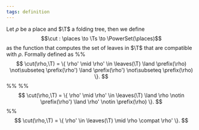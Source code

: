 ```yaml
---
tags: definition
---
```

Let $\rho$ be a place and $\T$ a folding tree, then we define
$$\cut : \places \to \Ts \to \PowerSet(\places)$$
as the function that computes the set of leaves in $\T$ that are compatible with $\rho$. Formally defined as
%%$$
\cut(\rho,\T) = \{ \rho' \mid \rho' \in \leaves(\T) \land \prefix(\rho) \not\subseteq \prefix(\rho') \land \prefix(\rho') \not\subseteq \prefix(\rho) \}.
$$%%
%%$$
\cut(\rho,\T) = \{ \rho' \mid \rho' \in \leaves(\T) \land \rho \notin \prefix(\rho') \land \rho' \notin \prefix(\rho) \}.
$$%%
$$
\cut(\rho,\T) = \{ \rho' \in \leaves(\T) \mid \rho \compat \rho' \}.
$$
